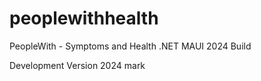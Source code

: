 # peoplewithhealth
PeopleWith - Symptoms and Health .NET MAUI 2024 Build

Development Version 2024
mark